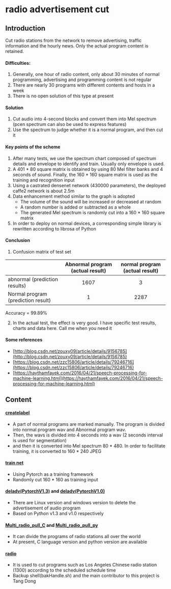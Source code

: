 # radio advertisement cut

## Introduction
Cut radio stations from the network to remove advertising, traffic information and the hourly news. Only the actual program content is retained.

#### Difficulties:
1. Generally, one hour of radio content, only about 30 minutes of normal programming, advertising and programming content is not regular
2. There are nearly 30 programs with different contents and hosts in a week
3. There is no open solution of this type at present

#### Solution
1. Cut audio into 4-second blocks and convert them into Mel spectrum (pcen spectrum can also be used to express features)
2. Use the spectrum to judge whether it is a normal program, and then cut it

#### Key points of the scheme
1. After many tests, we use the spectrum chart composed of spectrum details and envelope to identify and train. Usually only envelope is used.
2. A 401 * 80 square matrix is obtained by using 80 Mel filter banks and 4 seconds of sound. Finally, the 160 * 160 square matrix is used as the training and recognition input
3. Using a castrated densenet network (430000 parameters), the deployed caffe2 network is about 2.5m
4. Data enhancement method similar to the graph is adopted
   * The volume of the sound will be increased or decreased at random
   * A random number is added or subtracted as a whole
   * The generated Mel spectrum is randomly cut into a 160 * 160 square matrix   
5. In order to deploy on normal devices, a corresponding simple library is rewritten according to librosa of Python

#### Conclusion

1. Confusion matrix of test set

| | Abnormal program (actual result) | normal program (actual result)
|:-------|:-----:|:-------:|
| abnormal (prediction results) | 1607 | 3 |
| Normal program (prediction result) | 1 | 2287  |

  Accuracy = 99.89%

2. In the actual test, the effect is very good. I have specific test results, charts and data here. Call me when you need it

#### Some references

  * [http://blog.csdn.net/zouxy09/article/details/9156785](http://blog.csdn.net/zouxy09/article/details/9156785)
  * [https://blog.csdn.net/zzc15806/article/details/79246716](https://blog.csdn.net/zzc15806/article/details/79246716)
  * [https://haythamfayek.com/2016/04/21/speech-processing-for-machine-learning.html](https://haythamfayek.com/2016/04/21/speech-processing-for-machine-learning.html)
  
  
## Content

#### [createlabel](https://github.com/qjchen1972/radio-advertisement-cut/tree/main/createlabel)

* A part of normal programs are marked manually. The program is divided into normal program wav and Abnormal program wav. 
* Then, the wavs is divided into 4 seconds into a wav (2 seconds interval is used for segmentation) 
* and then it is converted into Mel spectrum  80 * 480. In order to facilitate training, it is converted to 160 * 240 JPEG

#### [train net](https://github.com/qjchen1972/radio-advertisement-cut/tree/main/train%20net)
* Using Pytorch as a training framework
* Randomly cut 160 * 160 as training input

#### [deladv(PytorchV1.3)](https://github.com/qjchen1972/radio-advertisement-cut/tree/main/deladv(PytorchV1.3)) and [deladv(PytorchV1.0)](https://github.com/qjchen1972/radio-advertisement-cut/tree/main/deladv(PytorchV1.0))
* There are Linux version and windows version to delete the advertisement of audio program
* Based on Python v1.3 and v1.0 respectively

#### [Multi_radio_pull_C](https://github.com/qjchen1972/radio-advertisement-cut/tree/main/Multi_radio_pull_C) and [Multi_radio_pull_py](https://github.com/qjchen1972/radio-advertisement-cut/tree/main/Multi_radio_pull_py)
* It can divide the programs of radio stations all over the world 
* At present, C language version and python version are available

#### [radio](https://github.com/qjchen1972/radio-advertisement-cut/tree/main/radio)
* It is used to cut programs such as Los Angeles Chinese radio station (1300) according to the scheduled schedule time
* Backup shell(bakHandle.sh) and the main contributor to this project is Tang Dong
